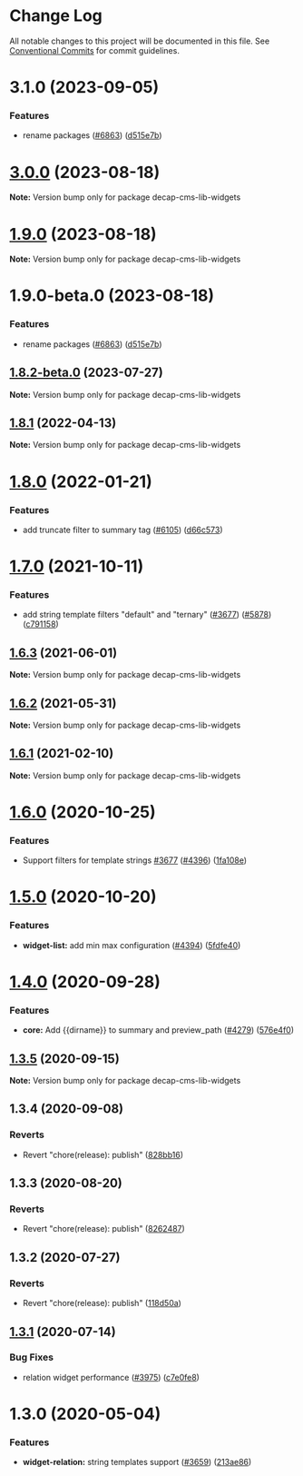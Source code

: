 # Change Log

All notable changes to this project will be documented in this file.
See [Conventional Commits](https://conventionalcommits.org) for commit guidelines.

# 3.1.0 (2023-09-05)


### Features

* rename packages ([#6863](https://github.com/decaporg/decap-cms/issues/6863)) ([d515e7b](https://github.com/decaporg/decap-cms/commit/d515e7bd33216a775d96887b08c4f7b1962941bb))





# [3.0.0](https://github.com/decaporg/decap-cms/compare/decap-cms-lib-widgets@1.9.0...decap-cms-lib-widgets@3.0.0) (2023-08-18)

**Note:** Version bump only for package decap-cms-lib-widgets





# [1.9.0](https://github.com/decaporg/decap-cms/compare/decap-cms-lib-widgets@1.9.0-beta.0...decap-cms-lib-widgets@1.9.0) (2023-08-18)

**Note:** Version bump only for package decap-cms-lib-widgets





# 1.9.0-beta.0 (2023-08-18)


### Features

* rename packages ([#6863](https://github.com/decaporg/decap-cms/issues/6863)) ([d515e7b](https://github.com/decaporg/decap-cms/commit/d515e7bd33216a775d96887b08c4f7b1962941bb))





## [1.8.2-beta.0](https://github.com/decaporg/decap-cms/compare/decap-cms-lib-widgets@1.8.1...decap-cms-lib-widgets@1.8.2-beta.0) (2023-07-27)

**Note:** Version bump only for package decap-cms-lib-widgets





## [1.8.1](https://github.com/decaporg/decap-cms/compare/decap-cms-lib-widgets@1.8.0...decap-cms-lib-widgets@1.8.1) (2022-04-13)

**Note:** Version bump only for package decap-cms-lib-widgets





# [1.8.0](https://github.com/decaporg/decap-cms/compare/decap-cms-lib-widgets@1.7.0...decap-cms-lib-widgets@1.8.0) (2022-01-21)


### Features

* add truncate filter to summary tag ([#6105](https://github.com/decaporg/decap-cms/issues/6105)) ([d66c573](https://github.com/decaporg/decap-cms/commit/d66c573697c6a66919e048f0fde9cf2f8ea6acac))





# [1.7.0](https://github.com/decaporg/decap-cms/compare/decap-cms-lib-widgets@1.6.3...decap-cms-lib-widgets@1.7.0) (2021-10-11)


### Features

* add string template filters "default" and "ternary" ([#3677](https://github.com/decaporg/decap-cms/issues/3677)) ([#5878](https://github.com/decaporg/decap-cms/issues/5878)) ([c791158](https://github.com/decaporg/decap-cms/commit/c791158dd5ea8ea03930f9881a86c71cb1770836))





## [1.6.3](https://github.com/decaporg/decap-cms/tree/master/packages/decap-cms-lib-widgets/compare/decap-cms-lib-widgets@1.6.2...decap-cms-lib-widgets@1.6.3) (2021-06-01)

**Note:** Version bump only for package decap-cms-lib-widgets





## [1.6.2](https://github.com/decaporg/decap-cms/tree/master/packages/decap-cms-lib-widgets/compare/decap-cms-lib-widgets@1.6.1...decap-cms-lib-widgets@1.6.2) (2021-05-31)

**Note:** Version bump only for package decap-cms-lib-widgets





## [1.6.1](https://github.com/decaporg/decap-cms/tree/master/packages/decap-cms-lib-widgets/compare/decap-cms-lib-widgets@1.6.0...decap-cms-lib-widgets@1.6.1) (2021-02-10)

**Note:** Version bump only for package decap-cms-lib-widgets





# [1.6.0](https://github.com/decaporg/decap-cms/tree/master/packages/decap-cms-lib-widgets/compare/decap-cms-lib-widgets@1.5.0...decap-cms-lib-widgets@1.6.0) (2020-10-25)


### Features

* Support filters for template strings [#3677](https://github.com/decaporg/decap-cms/tree/master/packages/decap-cms-lib-widgets/issues/3677) ([#4396](https://github.com/decaporg/decap-cms/tree/master/packages/decap-cms-lib-widgets/issues/4396)) ([1fa108e](https://github.com/decaporg/decap-cms/tree/master/packages/decap-cms-lib-widgets/commit/1fa108ee67b7e992a4d2a61cde13df7917e103be))





# [1.5.0](https://github.com/decaporg/decap-cms/tree/master/packages/decap-cms-lib-widgets/compare/decap-cms-lib-widgets@1.4.0...decap-cms-lib-widgets@1.5.0) (2020-10-20)


### Features

* **widget-list:** add min max configuration ([#4394](https://github.com/decaporg/decap-cms/tree/master/packages/decap-cms-lib-widgets/issues/4394)) ([5fdfe40](https://github.com/decaporg/decap-cms/tree/master/packages/decap-cms-lib-widgets/commit/5fdfe40dd29e9e22c9ae7d6219bc057f7ea7280b))





# [1.4.0](https://github.com/decaporg/decap-cms/tree/master/packages/decap-cms-lib-widgets/compare/decap-cms-lib-widgets@1.3.5...decap-cms-lib-widgets@1.4.0) (2020-09-28)


### Features

* **core:** Add {{dirname}} to summary and preview_path ([#4279](https://github.com/decaporg/decap-cms/tree/master/packages/decap-cms-lib-widgets/issues/4279)) ([576e4f0](https://github.com/decaporg/decap-cms/tree/master/packages/decap-cms-lib-widgets/commit/576e4f0f1a158d6b587587c52fb288d8f6eea89f))





## [1.3.5](https://github.com/decaporg/decap-cms/tree/master/packages/decap-cms-lib-widgets/compare/decap-cms-lib-widgets@1.3.4...decap-cms-lib-widgets@1.3.5) (2020-09-15)

**Note:** Version bump only for package decap-cms-lib-widgets





## 1.3.4 (2020-09-08)


### Reverts

* Revert "chore(release): publish" ([828bb16](https://github.com/decaporg/decap-cms/tree/master/packages/decap-cms-lib-widgets/commit/828bb16415b8c22a34caa19c50c38b24ffe9ceae))





## 1.3.3 (2020-08-20)


### Reverts

* Revert "chore(release): publish" ([8262487](https://github.com/decaporg/decap-cms/tree/master/packages/decap-cms-lib-widgets/commit/82624879ccbcb16610090041db28f00714d924c8))





## 1.3.2 (2020-07-27)


### Reverts

* Revert "chore(release): publish" ([118d50a](https://github.com/decaporg/decap-cms/tree/master/packages/decap-cms-lib-widgets/commit/118d50a7a70295f25073e564b5161aa2b9883056))





## [1.3.1](https://github.com/decaporg/decap-cms/tree/master/packages/decap-cms-lib-widgets/compare/decap-cms-lib-widgets@1.3.0...decap-cms-lib-widgets@1.3.1) (2020-07-14)


### Bug Fixes

* relation widget performance ([#3975](https://github.com/decaporg/decap-cms/tree/master/packages/decap-cms-lib-widgets/issues/3975)) ([c7e0fe8](https://github.com/decaporg/decap-cms/tree/master/packages/decap-cms-lib-widgets/commit/c7e0fe8492d09a3d151c608f50da844f421362ed))





# 1.3.0 (2020-05-04)


### Features

* **widget-relation:** string templates support ([#3659](https://github.com/decaporg/decap-cms/tree/master/packages/decap-cms-lib-widgets/issues/3659)) ([213ae86](https://github.com/decaporg/decap-cms/tree/master/packages/decap-cms-lib-widgets/commit/213ae86b54d02f5fc79fe11113507587ed062ff2))
